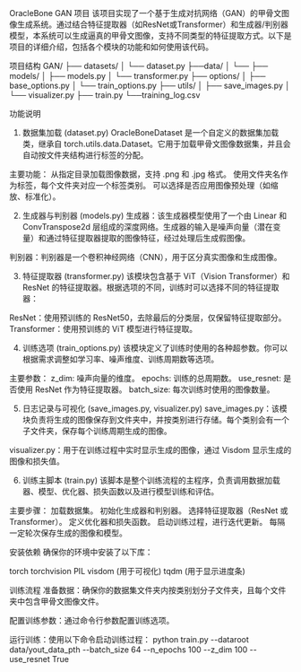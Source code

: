 OracleBone GAN 项目
该项目实现了一个基于生成对抗网络（GAN）的甲骨文图像生成系统。通过结合特征提取器（如ResNet或Transformer）和生成器/判别器模型，本系统可以生成逼真的甲骨文图像，支持不同类型的特征提取方式。以下是项目的详细介绍，包括各个模块的功能和如何使用该代码。

项目结构
GAN/
 ├── datasets/
 │   └── dataset.py
 ├──data/
 │   └── 
 ├── models/
 │   ├── models.py
 │   └── transformer.py
 ├── options/
 │   ├── base_options.py
 │   └── train_options.py
 ├── utils/
 │   ├── save_images.py
 │   └── visualizer.py
 ├── train.py
 └──training_log.csv

功能说明
1. 数据集加载 (dataset.py)
OracleBoneDataset 是一个自定义的数据集加载类，继承自 torch.utils.data.Dataset。它用于加载甲骨文图像数据集，并且会自动按文件夹结构进行标签的分配。

主要功能：
从指定目录加载图像数据，支持 .png 和 .jpg 格式。
使用文件夹名作为标签，每个文件夹对应一个标签类别。
可以选择是否应用图像预处理（如缩放、标准化）。

2. 生成器与判别器 (models.py)
生成器：该生成器模型使用了一个由 Linear 和 ConvTranspose2d 层组成的深度网络。生成器的输入是噪声向量（潜在变量）和通过特征提取器提取的图像特征，经过处理后生成假图像。

判别器：判别器是一个卷积神经网络（CNN），用于区分真实图像和生成图像。

3. 特征提取器 (transformer.py)
该模块包含基于 ViT（Vision Transformer）和 ResNet 的特征提取器。根据选项的不同，训练时可以选择不同的特征提取器：

ResNet：使用预训练的 ResNet50，去除最后的分类层，仅保留特征提取部分。
Transformer：使用预训练的 ViT 模型进行特征提取。

4. 训练选项 (train_options.py)
该模块定义了训练时使用的各种超参数。你可以根据需求调整如学习率、噪声维度、训练周期数等选项。

主要参数：
z_dim: 噪声向量的维度。
epochs: 训练的总周期数。
use_resnet: 是否使用 ResNet 作为特征提取器。
batch_size: 每次训练时使用的图像数量。

5. 日志记录与可视化 (save_images.py, visualizer.py)
save_images.py：该模块负责将生成的图像保存到文件夹中，并按类别进行存储。每个类别会有一个子文件夹，保存每个训练周期生成的图像。

visualizer.py：用于在训练过程中实时显示生成的图像，通过 Visdom 显示生成的图像和损失值。

6. 训练主脚本 (train.py)
该脚本是整个训练流程的主程序，负责调用数据加载器、模型、优化器、损失函数以及进行模型训练和评估。

主要步骤：
加载数据集。
初始化生成器和判别器。
选择特征提取器（ResNet 或 Transformer）。
定义优化器和损失函数。
启动训练过程，进行迭代更新。
每隔一定轮次保存生成的图像和模型。


安装依赖
确保你的环境中安装了以下库：

torch
torchvision
PIL
visdom (用于可视化)
tqdm (用于显示进度条)

训练流程
准备数据：确保你的数据集文件夹内按类别划分子文件夹，且每个文件夹中包含甲骨文图像文件。

配置训练参数：通过命令行参数配置训练选项。

运行训练：使用以下命令启动训练过程：
python train.py --dataroot data/yout_data_pth --batch_size 64 --n_epochs 100 --z_dim 100 --use_resnet True
